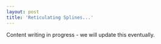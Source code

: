 ```yaml
---
layout: post
title: 'Reticulating Splines...'
---
```


Content writing in progress - we will update this eventually.
